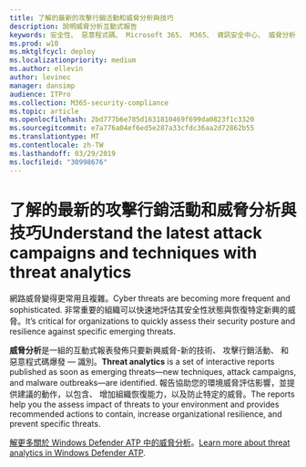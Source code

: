 ```yaml
---
title: 了解的最新的攻擊行銷活動和威脅分析與技巧
description: 說明威脅分析互動式報告
keywords: 安全性、 惡意程式碼、 Microsoft 365、 M365、 資訊安全中心、 威脅分析 Windows Defender ATP、 網路、 安全性狀態，新興的威脅
ms.prod: w10
ms.mktglfcycl: deploy
ms.localizationpriority: medium
ms.author: ellevin
author: levinec
manager: dansimp
audience: ITPro
ms.collection: M365-security-compliance
ms.topic: article
ms.openlocfilehash: 2bd777b6e785d1631810469f699da0823f1c3320
ms.sourcegitcommit: e7a776a04ef6ed5e287a33cfdc36aa2d72862b55
ms.translationtype: MT
ms.contentlocale: zh-TW
ms.lasthandoff: 03/29/2019
ms.locfileid: "30998676"
---
```

# <a name="understand-the-latest-attack-campaigns-and-techniques-with-threat-analytics"></a><span data-ttu-id="7531b-104">了解的最新的攻擊行銷活動和威脅分析與技巧</span><span class="sxs-lookup"><span data-stu-id="7531b-104">Understand the latest attack campaigns and techniques with threat analytics</span></span>

<span data-ttu-id="7531b-105">網路威脅變得更常用且複雜。</span><span class="sxs-lookup"><span data-stu-id="7531b-105">Cyber threats are becoming more frequent and sophisticated.</span></span> <span data-ttu-id="7531b-106">非常重要的組織可以快速地評估其安全性狀態與恢復特定新興的威脅。</span><span class="sxs-lookup"><span data-stu-id="7531b-106">It’s critical for organizations to quickly assess their security posture and resilience against specific emerging threats.</span></span>

<span data-ttu-id="7531b-107">**威脅分析**是一組的互動式報表發佈只要新興威脅-新的技術、 攻擊行銷活動、 和惡意程式碼爆發 — 識別。</span><span class="sxs-lookup"><span data-stu-id="7531b-107">**Threat analytics** is a set of interactive reports published as soon as emerging threats—new techniques, attack campaigns, and malware outbreaks—are identified.</span></span> <span data-ttu-id="7531b-108">報告協助您的環境威脅評估影響，並提供建議的動作，以包含、 增加組織恢復能力，以及防止特定的威脅。</span><span class="sxs-lookup"><span data-stu-id="7531b-108">The reports help you the assess impact of threats to your environment and provides recommended actions to contain, increase organizational resilience, and prevent specific threats.</span></span>

<span data-ttu-id="7531b-109">[解更多關於 Windows Defender ATP 中的威脅分析](https://docs.microsoft.com/en-us/windows/security/threat-protection/windows-defender-atp/threat-analytics)。</span><span class="sxs-lookup"><span data-stu-id="7531b-109">[Learn more about threat analytics in Windows Defender ATP](https://docs.microsoft.com/en-us/windows/security/threat-protection/windows-defender-atp/threat-analytics).</span></span>  
